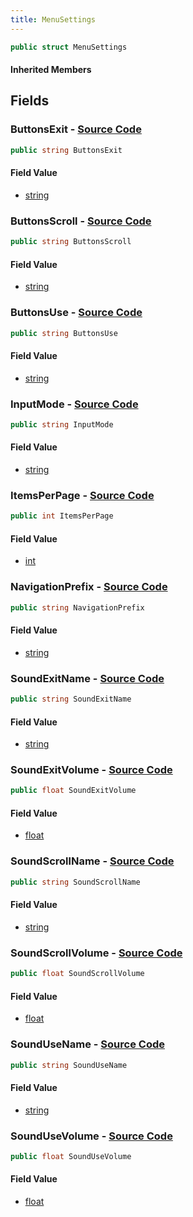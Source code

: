 ```yaml
---
title: MenuSettings
---
```


```csharp
public struct MenuSettings
```

#### Inherited Members

## Fields

### **ButtonsExit** - [Source Code](https://github.com/swiftly-solution/swiftlys2/blob/main/managed/src/SwiftlyS2.Shared/Modules/Menus/IMenuManager.cs#L12)

```csharp
public string ButtonsExit
```

#### Field Value

- [string](https://learn.microsoft.com/dotnet/api/system.string)

### **ButtonsScroll** - [Source Code](https://github.com/swiftly-solution/swiftlys2/blob/main/managed/src/SwiftlyS2.Shared/Modules/Menus/IMenuManager.cs#L11)

```csharp
public string ButtonsScroll
```

#### Field Value

- [string](https://learn.microsoft.com/dotnet/api/system.string)

### **ButtonsUse** - [Source Code](https://github.com/swiftly-solution/swiftlys2/blob/main/managed/src/SwiftlyS2.Shared/Modules/Menus/IMenuManager.cs#L10)

```csharp
public string ButtonsUse
```

#### Field Value

- [string](https://learn.microsoft.com/dotnet/api/system.string)

### **InputMode** - [Source Code](https://github.com/swiftly-solution/swiftlys2/blob/main/managed/src/SwiftlyS2.Shared/Modules/Menus/IMenuManager.cs#L9)

```csharp
public string InputMode
```

#### Field Value

- [string](https://learn.microsoft.com/dotnet/api/system.string)

### **ItemsPerPage** - [Source Code](https://github.com/swiftly-solution/swiftlys2/blob/main/managed/src/SwiftlyS2.Shared/Modules/Menus/IMenuManager.cs#L19)

```csharp
public int ItemsPerPage
```

#### Field Value

- [int](https://learn.microsoft.com/dotnet/api/system.int32)

### **NavigationPrefix** - [Source Code](https://github.com/swiftly-solution/swiftlys2/blob/main/managed/src/SwiftlyS2.Shared/Modules/Menus/IMenuManager.cs#L8)

```csharp
public string NavigationPrefix
```

#### Field Value

- [string](https://learn.microsoft.com/dotnet/api/system.string)

### **SoundExitName** - [Source Code](https://github.com/swiftly-solution/swiftlys2/blob/main/managed/src/SwiftlyS2.Shared/Modules/Menus/IMenuManager.cs#L17)

```csharp
public string SoundExitName
```

#### Field Value

- [string](https://learn.microsoft.com/dotnet/api/system.string)

### **SoundExitVolume** - [Source Code](https://github.com/swiftly-solution/swiftlys2/blob/main/managed/src/SwiftlyS2.Shared/Modules/Menus/IMenuManager.cs#L18)

```csharp
public float SoundExitVolume
```

#### Field Value

- [float](https://learn.microsoft.com/dotnet/api/system.single)

### **SoundScrollName** - [Source Code](https://github.com/swiftly-solution/swiftlys2/blob/main/managed/src/SwiftlyS2.Shared/Modules/Menus/IMenuManager.cs#L15)

```csharp
public string SoundScrollName
```

#### Field Value

- [string](https://learn.microsoft.com/dotnet/api/system.string)

### **SoundScrollVolume** - [Source Code](https://github.com/swiftly-solution/swiftlys2/blob/main/managed/src/SwiftlyS2.Shared/Modules/Menus/IMenuManager.cs#L16)

```csharp
public float SoundScrollVolume
```

#### Field Value

- [float](https://learn.microsoft.com/dotnet/api/system.single)

### **SoundUseName** - [Source Code](https://github.com/swiftly-solution/swiftlys2/blob/main/managed/src/SwiftlyS2.Shared/Modules/Menus/IMenuManager.cs#L13)

```csharp
public string SoundUseName
```

#### Field Value

- [string](https://learn.microsoft.com/dotnet/api/system.string)

### **SoundUseVolume** - [Source Code](https://github.com/swiftly-solution/swiftlys2/blob/main/managed/src/SwiftlyS2.Shared/Modules/Menus/IMenuManager.cs#L14)

```csharp
public float SoundUseVolume
```

#### Field Value

- [float](https://learn.microsoft.com/dotnet/api/system.single)

